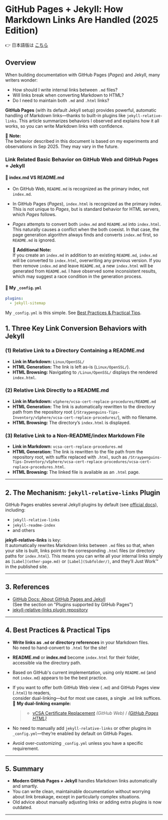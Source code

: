 # GitHub Pages + Jekyll: How Markdown Links Are Handled (2025 Edition)

👉 日本語版は [こちら](github-pages-md-link-behavior_ja.md) 

## Overview

When building documentation with GitHub Pages (*Pages*) and Jekyll, many writers wonder:
- How should I write internal links between `.md` files?
- Will links break when converting Markdown to HTML?
- Do I need to maintain both `.md` and `.html` links?

**GitHub Pages** (with its default Jekyll setup) provides powerful, automatic handling of Markdown links—thanks to built-in plugins like `jekyll-relative-links`. This article summarizes behaviors I observed and explains how it all works, so you can write Markdown links with confidence.

📝 **Note:**  
The behavior described in this document is based on my experiments and observations in Sep 2025. They may vary in the future.

### Link Related Basic Behavior on GitHub Web and GitHub Pages + Jekyll

#### 📌 index.md VS README.md

- On GitHub Web, `README.md` is recognized as the primary index, not `index.md`.
- In GitHub Pages (*Pages*), `index.html` is recognized as the primary index. This is not unique to *Pages*, but is standard behavior for HTML servers, which *Pages* follows.
- *Pages* attempts to convert both `index.md` and `README.md` into `index.html`. This naturally causes a conflict when the both coexist. In that case, the page generation algorithm always finds and converts `index.md` first, so `README.md` is ignored.

  📝 **Additional Note:**  
  If you create an `index.md` in addition to an existing `README.md`, `index.md` will be converted to `index.html`, overwriting any previous version. If you then remove `index.md` and leave `README.md`, a new `index.html` will be generated from `README.md`. I have observed some inconsistent results, which may suggest a race condition in the generation process.

#### 📌 My `_config.yml`

```yaml
plugins:
  - jekyll-sitemap
```

My `_config.yml` is this simple. See [Best Practices & Practical Tips](#4-best-practices--practical-tips).

## 1. Three Key Link Conversion Behaviors with Jekyll

### (1) Relative Link to a Directory Containing a README.md

- **Link in Markdown:** `Linux/OpenSSL/`
- **HTML Generation:** The link is left as-is (`Linux/OpenSSL/`).
- **HTML Browsing:** Navigating to `/Linux/OpenSSL/` displays the rendered `index.html`.

### (2) Relative Link Directly to a README.md

- **Link in Markdown:** `vSphere/vcsa-cert-replace-procedures/README.md`
- **HTML Generation:** The link is automatically rewritten to the directory path from the repository root (`/Straypenguins-Tips-Inventory/vSphere/vcsa-cert-replace-procedures/`), with no filename.
- **HTML Browsing:** The directory’s `index.html` is displayed.

### (3) Relative Link to a Non-README/index Markdown File

- **Link in Markdown:** `vcsa-cert-replace-procedures.md`
- **HTML Generation:** The link is rewritten to the file path from the repository root, with suffix replaced with `.html`, such as `/Straypenguins-Tips-Inventory/vSphere/vcsa-cert-replace-procedures/vcsa-cert-replace-procedures.html`.
- **HTML Browsing:** The linked file is available as an `.html` page.

---

## 2. The Mechanism: `jekyll-relative-links` Plugin

GitHub Pages enables several Jekyll plugins by default (see [official docs](https://docs.github.com/en/pages/setting-up-a-github-pages-site-with-jekyll/about-github-pages-and-jekyll)), including:

- `jekyll-relative-links`
- `jekyll-readme-index`
- and others

**jekyll-relative-links** is key:  
It automatically rewrites Markdown links between `.md` files so that, when your site is built, links point to the corresponding `.html` files (or directory paths for `index.html`). This means you can write all your internal links simply as `[Label](other-page.md)` or `[Label](Subfolder/)`, and they’ll Just Work™ in the published site.

---

## 3. References

- [GitHub Docs: About GitHub Pages and Jekyll](https://docs.github.com/en/pages/setting-up-a-github-pages-site-with-jekyll/about-github-pages-and-jekyll)  
  (See the section on "Plugins supported by GitHub Pages")
- [jekyll-relative-links plugin repository](https://github.com/benbalter/jekyll-relative-links)

---

## 4. Best Practices & Practical Tips

- **Write links as `.md` or directory references** in your Markdown files.  
  No need to hand-convert to `.html` for the site!
- **README.md** or **index.md** become `index.html` for their folder, accessible via the directory path.
- Based on GitHub's current implementation, using only `README.md` (and not `index.md`) appears to be the best practice.
- If you want to offer both GitHub Web view (`.md`) and GitHub Pages view (`.html`) to readers,  
  consider dual-linking—but for most use cases, a single `.md` link suffices.  
  📝 **My dual-linking example:**
  > - [vCSA Certificate Replacement](vSphere/vcsa-cert-replace-procedures/README.md) *(GitHub Web)* / [*(GitHub Pages HTML)*](https://tatsuya-nonogaki.github.io/Straypenguins-Tips-Inventory/vSphere/vcsa-cert-replace-procedures/)  

- No need to manually add `jekyll-relative-links` or other plugins in `_config.yml`—they’re enabled by default on GitHub Pages.
- Avoid over-customizing `_config.yml` unless you have a specific requirement.

---

## 5. Summary

- **Modern GitHub Pages + Jekyll** handles Markdown links automatically and smartly.
- You can write clean, maintainable documentation without worrying about link breakage, except in particularly complex situations.
- Old advice about manually adjusting links or adding extra plugins is now outdated.

---
